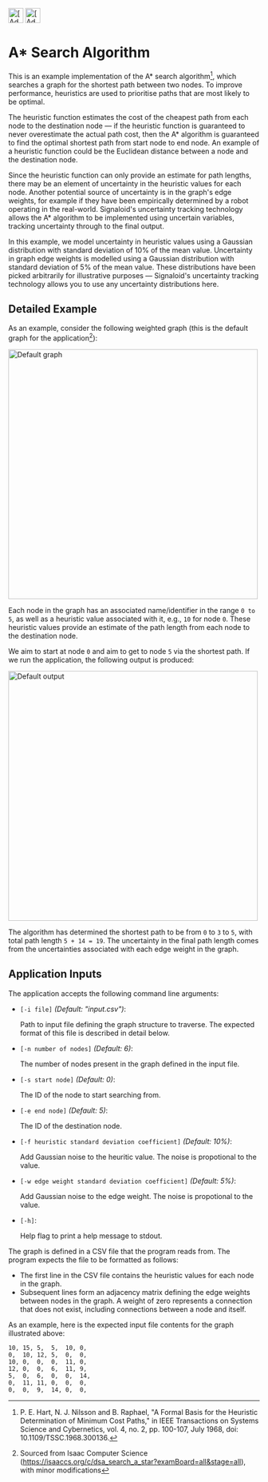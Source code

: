 [<img src="https://assets.signaloid.io/add-to-signaloid-cloud-logo-dark-v6.png#gh-dark-mode-only" alt="[Add to signaloid.io]" height="30">](https://signaloid.io/repositories?connect=https://github.com/jagnoha/Signaloid-Demo-Robotics-AStarSearch#gh-dark-mode-only)
[<img src="https://assets.signaloid.io/add-to-signaloid-cloud-logo-light-v6.png#gh-light-mode-only" alt="[Add to signaloid.io]" height="30">](https://signaloid.io/repositories?connect=https://github.com/jagnoha/Signaloid-Demo-Robotics-AStarSearch#gh-light-mode-only)

# A\* Search Algorithm

This is an example implementation of the A\* search algorithm[^1], which searches a graph for the shortest path between two nodes. To improve performance, heuristics are used to prioritise paths that are most likely to be optimal.

The heuristic function estimates the cost of the cheapest path from each node to the destination node — if the heuristic function is guaranteed to never overestimate the actual path cost, then the A\* algorithm is guaranteed to find the optimal shortest path from start node to end node. An example of a heuristic function could be the Euclidean distance between a node and the destination node.

Since the heuristic function can only provide an estimate for path lengths, there may be an element of uncertainty in the heuristic values for each node. Another potential source of uncertainty is in the graph's edge weights, for example if they have been empirically determined by a robot operating in the real-world. Signaloid's uncertainty tracking technology allows the A\* algorithm to be implemented using uncertain variables, tracking uncertainty through to the final output.

In this example, we model uncertainty in heuristic values using a Gaussian distribution with standard deviation of 10% of the mean value. Uncertainty in graph edge weights is modelled using a Gaussian distribution with standard deviation of 5% of the mean value. These distributions have been picked arbitrarily for illustrative purposes — Signaloid's uncertainty tracking technology allows you to use any uncertainty distributions here.

## Detailed Example

As an example, consider the following weighted graph (this is the default graph for the application[^2]):

<img width="500" alt="Default graph" src="resources/graph.svg">

Each node in the graph has an associated name/identifier in the range `0 to 5`, as well as a heuristic value associated with it, e.g., `10` for node `0`. These heuristic values provide an estimate of the path length from each node to the destination node.

We aim to start at node `0` and aim to get to node `5` via the shortest path. If we run the application, the following output is produced:

<img width="500" alt="Default output" src="resources/defaultOutput.png">

The algorithm has determined the shortest path to be from `0` to `3` to `5`, with total path length `5 + 14 = 19`. The uncertainty in the final path length comes from the uncertainties associated with each edge weight in the graph.

## Application Inputs

The application accepts the following command line arguments:

- `[-i file]` _(Default: "input.csv")_:

  Path to input file defining the graph structure to traverse. The expected format of this file is described in detail below.

- `[-n number of nodes]` _(Default: 6)_:

  The number of nodes present in the graph defined in the input file.

- `[-s start node]` _(Default: 0)_:

  The ID of the node to start searching from.

- `[-e end node]` _(Default: 5)_:

  The ID of the destination node.

- `[-f heuristic standard deviation coefficient]` _(Default: 10%)_:

  Add Gaussian noise to the heuritic value. The noise is propotional to the value.

- `[-w edge weight standard deviation coefficient]` _(Default: 5%)_:

  Add Gaussian noise to the edge weight. The noise is propotional to the value.

- `[-h]`:

  Help flag to print a help message to stdout.

The graph is defined in a CSV file that the program reads from. The program expects the file to be formatted as follows:

- The first line in the CSV file contains the heuristic values for each node in the graph.
- Subsequent lines form an adjacency matrix defining the edge weights between nodes in the graph. A weight of zero represents a connection that does not exist, including connections between a node and itself.

As an example, here is the expected input file contents for the graph illustrated above:

```
10,	15,	5,	5,	10,	0,
0,	10,	12,	5,	0,	0,
10,	0,	0,	0,	11,	0,
12,	0,	0,	6,	11,	9,
5,	0,	6,	0,	0,	14,
0,	11,	11,	0,	0,	0,
0,	0,	9,	14,	0,	0,
```

[^1]: P. E. Hart, N. J. Nilsson and B. Raphael, "A Formal Basis for the Heuristic Determination of Minimum Cost Paths," in IEEE Transactions on Systems Science and Cybernetics, vol. 4, no. 2, pp. 100-107, July 1968, doi: 10.1109/TSSC.1968.300136.
[^2]: Sourced from Isaac Computer Science (https://isaaccs.org/c/dsa_search_a_star?examBoard=all&stage=all), with minor modifications
